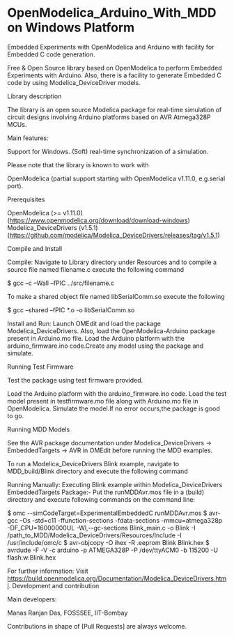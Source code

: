 # OpenModelica_Arduino_With_MDD on Windows Platform

Embedded Experiments with OpenModelica and Arduino with facility for Embedded C code generation.

Free & Open Source library based on OpenModelica to perform Embedded Experiments with Arduino. Also, there is a facility to generate Embedded C code by using Modelica_DeviceDriver models.

Library description

The library is an open source Modelica package for real-time simulation of circuit designs involving Arduino platforms based on AVR Atmega328P MCUs.

Main features:

Support for Windows.
(Soft) real-time synchronization of a simulation.

Please note that the library is known to work with

OpenModelica (partial support starting with OpenModelica v1.11.0, e.g.serial port).

Prerequisites

OpenModelica (>= v1.11.0) (https://www.openmodelica.org/download/download-windows)
Modelica_DeviceDrivers (v1.5.1) (https://github.com/modelica/Modelica_DeviceDrivers/releases/tag/v1.5.1)

Compile and Install

Compile: Navigate to Library directory under Resources and to compile a source file named filename.c execute the following command

$ gcc –c –Wall –fPIC ../src/filename.c

To make a shared object file named libSerialComm.so execute the following

$ gcc –shared –fPIC *.o -o libSerialComm.so

Install and Run: Launch OMEdit and load the package Modelica_DeviceDrivers. Also, load the OpenModelica-Arduino package present in Arduino.mo file. Load the Arduino platform with the arduino_firmware.ino code.Create any model using the package and simulate.

Running Test Firmware

Test the package using test firmware provided.

Load the Arduino platform with the arduino_firmware.ino code.
Load the test model present in testfirmware.mo file along with Arduino.mo file in OpenModelica.
Simulate the model.If no error occurs,the package is good to go.

Running MDD Models

See the AVR package documentation under Modelica_DeviceDrivers -> EmbeddedTargets -> AVR in OMEdit before running the MDD examples.

To run a Modelica_DeviceDrivers Blink example, navigate to MDD_build/Blink directory and execute the following command

Running Manually: Executing Blink example within Modelica_DeviceDrivers EmbeddedTargets Package:- Put the runMDDAvr.mos file in a (build) directory and execute following commands on the command line:

$ omc --simCodeTarget=ExperimentalEmbeddedC runMDDAvr.mos $ avr-gcc -Os -std=c11 -ffunction-sections -fdata-sections -mmcu=atmega328p -DF_CPU=16000000UL -Wl,--gc-sections Blink_main.c -o Blink -I /path_to_MDD/Modelica_DeviceDrivers/Resources/Include -I /usr/include/omc/c $ avr-objcopy -O ihex -R .eeprom Blink Blink.hex $ avrdude -F -V -c arduino -p ATMEGA328P -P /dev/ttyACM0 -b 115200 -U flash:w:Blink.hex

For further information: Visit https://build.openmodelica.org/Documentation/Modelica_DeviceDrivers.html. Development and contribution

Main developers:

Manas Ranjan Das, FOSSSEE, IIT-Bombay

Contributions in shape of [Pull Requests] are always welcome.
